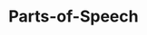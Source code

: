 ---
word: "true"

types: "word"

title: "Parts-of-Speech"

categories: ['']

tags: ['Parts', 'of', 'Speech']

arabic: 'أقسام الكلام'

arexps: []

enwords: ['Parts-of-Speech']

enexps: []

arlexicons: 'ق'

enlexicons: 'P'

authors: ['Ruqayya Roshdy']

translators: ['']

citations: 'مقدمة في حوسبة اللغة العربية'

sources: 'مركز الملك عبدالله بن عبدالعزيز الدولي لخدمة اللغة العربية'

slug: ""
---